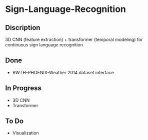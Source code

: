 # Sign-Language-Recognition

## Discription
3D CNN (feature extraction) + transformer (temporal modeling) for continuous sign language recognition. 



## Done
- RWTH-PHOENIX-Weather 2014 dataset interface

## In Progress
- 3D CNN
- Transformer

## To Do
- Visualization
